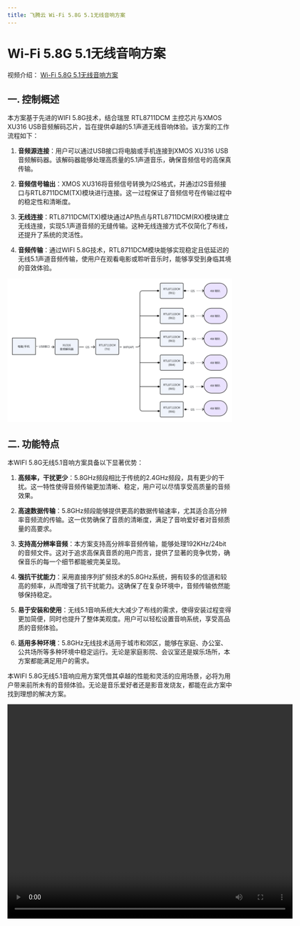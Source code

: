 ```yaml
---
title: 飞腾云 Wi-Fi 5.8G 5.1无线音响方案
---
```


# Wi-Fi 5.8G 5.1无线音响方案

视频介绍：
[Wi-Fi 5.8G 5.1无线音响方案](../../assets/images/speaker/XU316-中文.mp4)

## 一. 控制概述
本方案基于先进的WIFI 5.8G技术，结合瑞昱 RTL8711DCM 主控芯片与XMOS XU316 USB音频解码芯片，旨在提供卓越的5.1声道无线音响体验。该方案的工作流程如下：

1. **音频源连接**：用户可以通过USB接口将电脑或手机连接到XMOS XU316 USB音频解码器。该解码器能够处理高质量的5.1声道音乐，确保音频信号的高保真传输。
2. **音频信号输出**：XMOS XU316将音频信号转换为I2S格式，并通过I2S音频接口与RTL8711DCM(TX)模块进行连接。这一过程保证了音频信号在传输过程中的稳定性和清晰度。

3. **无线连接**：RTL8711DCM(TX)模块通过AP热点与RTL8711DCM(RX)模块建立无线连接，实现5.1声道音频的无缝传输。这种无线连接方式不仅简化了布线，还提升了系统的灵活性。

4. **音频传输**：通过WIFI 5.8G技术，RTL8711DCM模块能够实现稳定且低延迟的无线5.1声道音频传输，使用户在观看电影或聆听音乐时，能够享受到身临其境的音效体验。

![](../../assets/images/speaker/whiteboard_exported_image.png)

## 二. 功能特点

本WIFI 5.8G无线5.1音响方案具备以下显著优势：

1. **高频率，干扰更少**：5.8GHz频段相比于传统的2.4GHz频段，具有更少的干扰。这一特性使得音频传输更加清晰、稳定，用户可以尽情享受高质量的音频效果。

2. **高速数据传输**：5.8GHz频段能够提供更高的数据传输速率，尤其适合高分辨率音频流的传输。这一优势确保了音质的清晰度，满足了音响爱好者对音频质量的高要求。

3. **支持高分辨率音频**：本方案支持高分辨率音频传输，能够处理192KHz/24bit的音频文件。这对于追求高保真音质的用户而言，提供了显著的竞争优势，确保音乐的每一个细节都能被完美呈现。

4. **强抗干扰能力**：采用直接序列扩频技术的5.8GHz系统，拥有较多的信道和较高的频率，从而增强了抗干扰能力。这确保了在复杂环境中，音频传输依然能够保持稳定。

5. **易于安装和使用**：无线5.1音响系统大大减少了布线的需求，使得安装过程变得更加简便，同时也提升了整体美观度。用户可以轻松设置音响系统，享受高品质的音频体验。

6. **适用多种环境**：5.8GHz无线技术适用于城市和郊区，能够在家庭、办公室、公共场所等多种环境中稳定运行。无论是家庭影院、会议室还是娱乐场所，本方案都能满足用户的需求。

本WIFI 5.8G无线5.1音响应用方案凭借其卓越的性能和灵活的应用场景，必将为用户带来前所未有的音频体验。无论是音乐爱好者还是影音发烧友，都能在此方案中找到理想的解决方案。

<video width="640" height="480" controls>
  <source src="../../assets/images/speaker/XU316-中文.mp4" type="video/mp4">
  Your browser does not support the video tag.
</video>